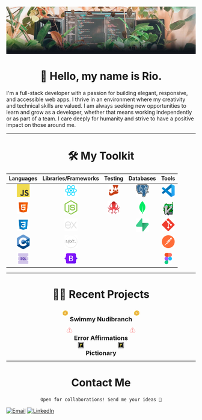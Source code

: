<center>

[![Plants Banner](assets/Github_Banner_Plants.jpg)](https://www.linkedin.com/in/rio-edwards/)

</center>

<h1 style="text-align: center;">👋 Hello, my name is Rio.</h1>

I'm a full-stack developer with a passion for building elegant, responsive, and accessible web apps. I thrive in an environment where my creativity and technical skills are valued. I am always seeking new opportunities to learn and grow as a developer, whether that means working independently or as part of a team. I care deeply for humanity and strive to have a positive impact on those around me. <br>

---

<h1 style="text-align: center;">🛠️ My Toolkit</h1>

<center>

|                                 Languages                                 |                          Libraries/Frameworks                           |                                           Testing                                           |                                 Databases                                 |                                Tools                                |
| :-----------------------------------------------------------------------: | :---------------------------------------------------------------------: | :-----------------------------------------------------------------------------------------: | :-----------------------------------------------------------------------: | :-----------------------------------------------------------------: |
| <img src="assets/Logos/JavaScript_Logo.png" alt="JavaScript" width="34"/> |   <img src="assets/Logos/React_Logo.svg" alt="React.js" width="34"/>    |                <img src="assets/Logos/Jest_Logo.svg" alt="Jest" width="28"/>                | <img src="assets/Logos/PostgreSQL_Logo.png" alt="PostgreSQL" width="34"/> |  <img src="assets/Logos/vscode_Logo.svg" alt="VSCode" width="34"/>  |
|      <img src="assets/Logos/HTML5_Logo.svg" alt="HTML5" width="34"/>      |   <img src="assets/Logos/nodejs_Logo.svg" alt="Node.js" width="34"/>    | <img src="assets/Logos/React-Testing_Lib_Logo.png" alt="react-testing-library" width="34"/> |    <img src="assets/Logos/MongoDB_Logo.svg" alt="MongoDB" width="16"/>    |   <img src="assets/Logos/vim_on_fire.gif" alt="Vim" width="26"/>    |
|       <img src="assets/Logos/CSS_Logo.svg" alt="CSS3" width="34"/>        | <img src="assets/Logos/express_Logo.png" alt="Express.js" width="34"/>  |                                                                                             |   <img src="assets/Logos/Supabase_Logo.svg" alt="Supabase" width="34"/>   |     <img src="assets/Logos/Git_Logo.svg" alt="Git" width="34"/>     |
|        <img src="assets/Logos/C++_Logo.svg" alt="C++" width="34"/>        |   <img src="assets/Logos/nextjs_Logo.webp" alt="Next.js" width="34"/>   |                                                                                             |                                                                           | <img src="assets/Logos/Postman_Logo.svg" alt="Postman" width="34"/> |
|        <img src="assets/Logos/SQL_Logo.png" alt="SQL" width="34"/>        | <img src="assets/Logos/Bootstrap_Logo.svg" alt="Bootstrap" width="34"/> |                                                                                             |                                                                           |   <img src="assets/Logos/Figma-Logo.svg" alt="Figma" width="20"/>   |

</center>

---

<h1 style="text-align: center; margin-bottom: 16px;"> 👨‍💻 Recent Projects</h1>

<details>
 
 <summary style="display: flex; height: 34px; align-content: center; justify-content: center; margin-bottom: 16px;"> <img src="assets/Swimmy_Nudibranch_Images/starfish-coin.png" alt="JavaScript" style="width: 16px; height: 16px; margin: auto 0;"/>&nbsp;  <h3 style="text-align: center; cursor: pointer;"> Swimmy Nudibranch </h3>&nbsp;  <img src="assets/Swimmy_Nudibranch_Images/starfish-coin.png" alt="JavaScript" style="width: 16px; height: 16px; margin: auto 0;"/></summary>

<center>

<img src="assets/Swimmy_Nudibranch_Images/Swimmy_Nudibranch.gif" alt="JavaScript" width="640"/>

</center>

An aquatic spin on the (in)famous iPhone game: "Flappy Bird". I built this with a small team for a 3-day hackathon, the theme being "Under the Sea". It features all original pixel art and music.

[Play](https://swimmy-nudibranch.netlify.app/) • [GitHub](https://github.com/Nervous-Nudibranchs/Swimmyy-Nudibranch)

 </details>
 
 <details>
 
 <summary style="display: flex; height: 24px; align-content: center; justify-content: center; margin-bottom: 16px"> <img src="assets/Error_Affirmations_Images/pink-02 2 (1).png" alt="JavaScript" style="width: 16px; height: 16px; margin: auto 0;"/>&nbsp;  <h3  style="text-align: center; cursor: pointer;">Error Affirmations</h3>&nbsp;  <img src="assets/Error_Affirmations_Images/pink-02 2 (1).png" alt="JavaScript" style="width: 16px; height: 16px; margin: auto 0;"/></summary>

<center>

<img src="assets/Error_Affirmations_Images/notificationbar.png" alt="JavaScript" width="640"/><br/>
<img src="assets/Error_Affirmations_Images/Jest_Example_Default.png" alt="JavaScript" width="640"/>

</center>

A full-stack app that provides an API for delivering code-related affirmations to developers. The application includes 3 UI's: a VSCode Extension, a Jest Reporter and a website.

[VS Code Extension](https://marketplace.visualstudio.com/items?itemName=VSCodeEmpaths.erroraffirmations) • [Jest Reporter](https://www.npmjs.com/package/error-affirmations) • [Website](https://error-affirmations.netlify.app/) • [GitHub](https://github.com/orgs/VSCode-Empaths/repositories)

  </details>

<details>
 
 <summary style="display: flex; height: 24px; align-content: center; justify-content: center; margin-bottom: 16px;"> <img src="assets/Pictionary_Images/favicon.png" alt="JavaScript" style="width: 16px; height: 16px; margin: auto 0;"/>&nbsp;  <h3 style="text-align: center; cursor: pointer;"> Pictionary </h3>&nbsp;  <img src="assets/Pictionary_Images/favicon.png" alt="JavaScript" style="width: 16px; height: 16px; margin: auto 0;"/></summary>
 
 <center>

<img src="assets/Pictionary_Images/pictionary_demo.gif" alt="JavaScript" width="640"/>

 </center>

A multiplayer, real-time drawing game inspired by the popular board game, Pictionary. Players can sign-up, create or join a game room, and earn points as a drawer or guesser in 1-minute rounds.

[Play](https://moody-pictionary.netlify.app/) • [GitHub](https://github.com/themoodymarsupials/pictionary)

</details>
 
 ---

<center>

# Contact Me

`Open for collaborations! Send me your ideas 📩`

</center>

[![Email](https://img.shields.io/static/v1?message=Email&logo=gmail&color=DB4437&logoColor=EAEAEA&label=%20&style=for-the-badge)](mailto:rioredwards@gmail.com)
[![LinkedIn](https://img.shields.io/static/v1?message=LinkedIn&logo=linkedin&color=0277B5&logoColor=EAEAEA&label=%20&style=for-the-badge)](https://www.linkedin.com/in/rio-edwards/)
